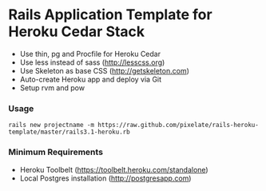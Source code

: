 # Rails Application Template for Heroku Cedar Stack

* Use thin, pg and Procfile for Heroku Cedar
* Use less instead of sass (http://lesscss.org)
* Use Skeleton as base CSS (http://getskeleton.com)
* Auto-create Heroku app and deploy via Git
* Setup rvm and pow

### Usage

`rails new projectname -m https://raw.github.com/pixelate/rails-heroku-template/master/rails3.1-heroku.rb`

### Minimum Requirements
* Heroku Toolbelt (https://toolbelt.heroku.com/standalone)
* Local Postgres installation (http://postgresapp.com)